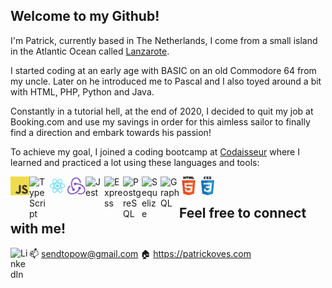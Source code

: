 ## Welcome to my Github!

I'm Patrick, currently based in The Netherlands, I come from a small island in the Atlantic Ocean called [Lanzarote](https://en.wikipedia.org/wiki/Lanzarote).

I started coding at an early age with BASIC on an old Commodore 64 from my uncle. Later on he introduced me to Pascal and I also toyed around a bit with HTML, PHP, Python and Java.

Constantly in a tutorial hell, at the end of 2020, I decided to quit my job at Booking.com and use my savings in order for this aimless sailor to finally find a direction and embark towards his passion!

To achieve my goal, I joined a coding bootcamp at [Codaisseur](https://codaisseur.com/) where I learned and practiced a lot using these languages and tools:

<a href="https://developer.mozilla.org/en-US/docs/Web/JavaScript" target="_blank"> <img align="left" alt="JavaScript" title="JavaScript" width="30px" src="https://raw.githubusercontent.com/github/explore/80688e429a7d4ef2fca1e82350fe8e3517d3494d/topics/javascript/javascript.png" /> </a>

<a href="https://www.typescriptlang.org/" target="_blank"> <img align="left" alt="TypeScript" title="TypeScript" width="30px" src="https://upload.wikimedia.org/wikipedia/commons/thumb/4/4c/Typescript_logo_2020.svg/1200px-Typescript_logo_2020.svg.png" /> </a>

<a href="https://reactjs.org/" target="_blank"> <img align="left" alt="React" title="React" width="30px" src="https://raw.githubusercontent.com/github/explore/80688e429a7d4ef2fca1e82350fe8e3517d3494d/topics/react/react.png" /> </a>

<a href="https://redux.js.org" target="_blank"> <img align="left" alt="Redux" title="Redux" width="30px" src="https://raw.githubusercontent.com/github/explore/80688e429a7d4ef2fca1e82350fe8e3517d3494d/topics/redux/redux.png" /> </a>

<a href="https://jestjs.io" target="_blank"> <img align="left" alt="Jest" title="Jest" width="30px" src="https://www.vectorlogo.zone/logos/jestjsio/jestjsio-icon.svg" /> </a>

<a href="https://expressjs.com/" target="_blank"> <img align="left" alt="Express" title="Express" width="30px" src="https://avatars1.githubusercontent.com/u/5658226?s=200&v=4" /> </a>

<a href="https://www.postgresql.org/" target="_blank"> <img align="left" alt="PostgreSQL" title="PostgreSQL" width="30px" src="https://www.postgresql.org/media/img/about/press/elephant.png" /> </a>
                                                                                                                                                     
<a href="https://sequelize.org/" target="_blank"> <img align="left" alt="Sequelize" title="Sequelize" width="30px" src="https://avatars1.githubusercontent.com/u/3591786?s=200&v=4" /> </a>

<a href="https://graphql.org/"><img src="https://img.icons8.com/color/48/000000/graphql.png" align="left" width="30px" alt="GraphQL"/></a>
                                                                                                              
<a href="https://developer.mozilla.org/en-US/docs/Web/Guide/HTML/HTML5" target="_blank"> <img align="left" alt="HTML5" title="HTML5" width="30px" src="https://raw.githubusercontent.com/github/explore/80688e429a7d4ef2fca1e82350fe8e3517d3494d/topics/html/html.png" /> </a>

<a href="https://developer.mozilla.org/en-US/docs/Web/CSS" target="_blank"> <img align="left" alt="CSS3" title="CSS3" width="30px" src="https://raw.githubusercontent.com/github/explore/80688e429a7d4ef2fca1e82350fe8e3517d3494d/topics/css/css.png" /> </a> <br />

## Feel free to connect with me!
[<img align="left" alt="LinkedIn" width="30px" src="https://cdn.jsdelivr.net/npm/simple-icons@v3/icons/linkedin.svg" />][linkedin]
📫 sendtopow@gmail.com
:house: <a href="https://patrickoves.com" target="_blank"> https://patrickoves.com </a>

[linkedin]: https://www.linkedin.com/in/patrick-oves-weiss/
